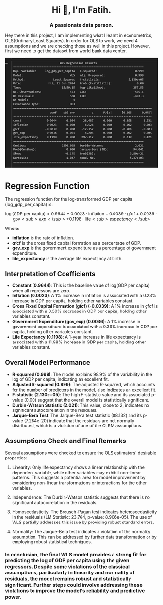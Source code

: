 <h1 align="center">Hi 👋, I'm Fatih.</h1>
<h3 align="center">A passionate data person.</h3>



<p align="left">
Hey there in this project, I am implementing what I learnt in econometrics, OLS(Ordinary Least Squares). In order for OLS to work, we need 4 assumptions and we are checking those as well in this project. However, first we need to get the dataset from world bank data center.
</p>

![Alt text](summary.png)

# Regression Function
The regression function for the log-transformed GDP per capita (log_gdp_per_capita) is:

$$
\log(\text{GDP per capita}) = 0.9644 + 0.0023 \cdot \text{inflation} - 0.0039 \cdot \text{gfcf} + 0.0036 \cdot \text{gov}<sub>exp</sub> + 0.1198 \cdot \text{life}<sub>expectancy</sub>
$$


Where:

* **inflation** is the rate of inflation.
* **gfcf** is the gross fixed capital formation as a percentage of GDP.
* **gov_exp** is the government expenditure as a percentage of government expenditure.
* **life_expectancy** is the average life expectancy at birth.
## Interpretation of Coefficients
* **Constant (0.9644)**: This is the baseline value of log(GDP per capita) when all regressors are zero.
* **Inflation (0.0023)**: A 1% increase in inflation is associated with a 0.23% increase in GDP per capita, holding other variables constant.
* **Gross Fixed Capital Formation (gfcf) (-0.0039)**: A 1% increase in gfcf is associated with a 0.39% decrease in GDP per capita, holding other variables constant.
* **Government Expenditure (gov_exp) (0.0036)**: A 1% increase in government expenditure is associated with a 0.36% increase in GDP per capita, holding other variables constant.
* **Life Expectancy (0.1198)**: A 1-year increase in life expectancy is associated with a 11.98% increase in GDP per capita, holding other variables constant.
## Overall Model Performance
* **R-squared (0.999)**: The model explains 99.9% of the variability in the log of GDP per capita, indicating an excellent fit.
* **Adjusted R-squared (0.999)**: The adjusted R-squared, which accounts for the number of predictors in the model, also indicates an excellent fit.
* **F-statistic (2.130e+05)**: The high F-statistic value and its associated p-value (0.00) suggest that the overall model is statistically significant.
* **Durbin-Watson Statistic (2.021)**: This value, close to 2, indicates no significant autocorrelation in the residuals.
* **Jarque-Bera Test**: The Jarque-Bera test statistic (88.132) and its p-value (7.284e-20) indicate that the residuals are not normally distributed, which is a violation of one of the CLRM assumptions.

## Assumptions Check and Final Remarks
Several assumptions were checked to ensure the OLS estimators' desirable properties:

1. Linearity: Only life expectancy shows a linear relationship with the dependent variable, while other variables may exhibit non-linear patterns. This suggests a potential area for model improvement by considering non-linear transformations or interactions for the other variables.
2. Independence: The Durbin-Watson statistic suggests that there is no significant autocorrelation in the residuals.
3. Homoscedasticity: The Breusch-Pagan test indicates heteroscedasticity in the residuals (LM Statistic: 23.764, p-value: 8.906e-05). The use of WLS partially addresses this issue by providing robust standard errors.

4. Normality: The Jarque-Bera test indicates a violation of the normality assumption. This can be addressed by further data transformation or by employing robust statistical techniques.

### In conclusion, the final WLS model provides a strong fit for predicting the log of GDP per capita using the given regressors. Despite some violations of the classical assumptions, particularly in linearity and normality of residuals, the model remains robust and statistically significant. Further steps could involve addressing these violations to improve the model's reliability and predictive power.